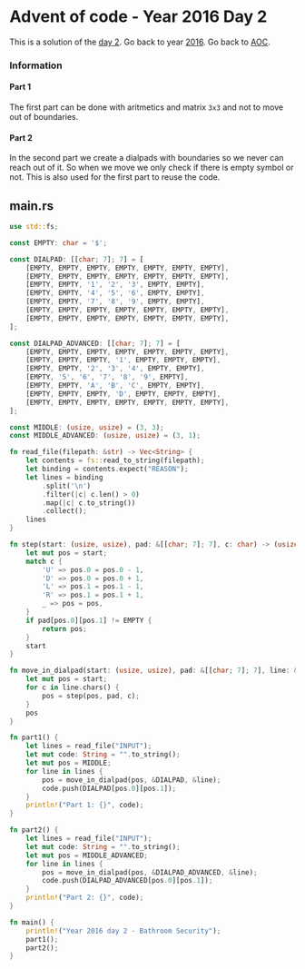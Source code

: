 # Advent of code - Year 2016 Day 2

This is a solution of the [day 2](https://adventofcode.com/2016/day/2). Go back to year [2016](2016.md). Go back to [AOC](../adventofcode.md).

### Information

#### Part 1

The first part can be done with aritmetics and matrix `3x3` and not to move out of boundaries.

#### Part 2

In the second part we create a dialpads with boundaries so we never can reach out of it. So when we move we only check if there is empty symbol or not. This is also used for the first part to reuse the code.

## main.rs

```rs
use std::fs;

const EMPTY: char = '$';

const DIALPAD: [[char; 7]; 7] = [
    [EMPTY, EMPTY, EMPTY, EMPTY, EMPTY, EMPTY, EMPTY],
    [EMPTY, EMPTY, EMPTY, EMPTY, EMPTY, EMPTY, EMPTY],
    [EMPTY, EMPTY, '1', '2', '3', EMPTY, EMPTY],
    [EMPTY, EMPTY, '4', '5', '6', EMPTY, EMPTY],
    [EMPTY, EMPTY, '7', '8', '9', EMPTY, EMPTY],
    [EMPTY, EMPTY, EMPTY, EMPTY, EMPTY, EMPTY, EMPTY],
    [EMPTY, EMPTY, EMPTY, EMPTY, EMPTY, EMPTY, EMPTY],
];

const DIALPAD_ADVANCED: [[char; 7]; 7] = [
    [EMPTY, EMPTY, EMPTY, EMPTY, EMPTY, EMPTY, EMPTY],
    [EMPTY, EMPTY, EMPTY, '1', EMPTY, EMPTY, EMPTY],
    [EMPTY, EMPTY, '2', '3', '4', EMPTY, EMPTY],
    [EMPTY, '5', '6', '7', '8', '9', EMPTY],
    [EMPTY, EMPTY, 'A', 'B', 'C', EMPTY, EMPTY],
    [EMPTY, EMPTY, EMPTY, 'D', EMPTY, EMPTY, EMPTY],
    [EMPTY, EMPTY, EMPTY, EMPTY, EMPTY, EMPTY, EMPTY],
];

const MIDDLE: (usize, usize) = (3, 3);
const MIDDLE_ADVANCED: (usize, usize) = (3, 1);

fn read_file(filepath: &str) -> Vec<String> {
    let contents = fs::read_to_string(filepath);
    let binding = contents.expect("REASON");
    let lines = binding
        .split('\n')
        .filter(|c| c.len() > 0)
        .map(|c| c.to_string())
        .collect();
    lines
}

fn step(start: (usize, usize), pad: &[[char; 7]; 7], c: char) -> (usize, usize) {
    let mut pos = start;
    match c {
        'U' => pos.0 = pos.0 - 1,
        'D' => pos.0 = pos.0 + 1,
        'L' => pos.1 = pos.1 - 1,
        'R' => pos.1 = pos.1 + 1,
        _ => pos = pos,
    }
    if pad[pos.0][pos.1] != EMPTY {
        return pos;
    }
    start
}

fn move_in_dialpad(start: (usize, usize), pad: &[[char; 7]; 7], line: &str) -> (usize, usize) {
    let mut pos = start;
    for c in line.chars() {
        pos = step(pos, pad, c);
    }
    pos
}

fn part1() {
    let lines = read_file("INPUT");
    let mut code: String = "".to_string();
    let mut pos = MIDDLE;
    for line in lines {
        pos = move_in_dialpad(pos, &DIALPAD, &line);
        code.push(DIALPAD[pos.0][pos.1]);
    }
    println!("Part 1: {}", code);
}

fn part2() {
    let lines = read_file("INPUT");
    let mut code: String = "".to_string();
    let mut pos = MIDDLE_ADVANCED;
    for line in lines {
        pos = move_in_dialpad(pos, &DIALPAD_ADVANCED, &line);
        code.push(DIALPAD_ADVANCED[pos.0][pos.1]);
    }
    println!("Part 2: {}", code);
}

fn main() {
    println!("Year 2016 day 2 - Bathroom Security");
    part1();
    part2();
}
```

